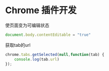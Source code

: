 # Chrome 插件开发

使页面变为可编辑状态
```js
document.body.contentEditable = "true"
```

获取tab的url
```js
chrome.tabs.getSelected(null,function(tab) {
    console.log(tab.url)
});  
```

